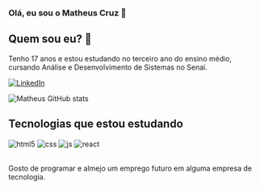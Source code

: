 ### Olá, eu sou o Matheus Cruz 👋

## Quem sou eu? 💭
Tenho 17 anos e estou estudando no terceiro ano do ensino médio, cursando Análise e Desenvolvimento de Sistemas no Senai.

[![LinkedIn](https://img.shields.io/badge/LinkedIn-0077B5?style=for-the-badge&logo=linkedin&logoColor=white)](https://www.linkedin.com/in/matheus-cruz-12ab9a248/)

![Matheus GitHub stats](https://github-readme-stats.vercel.app/api?username=Matheus-S-Cruz&show_icons=true&theme=radical)

## Tecnologias que estou estudando
<div style="display: inline_block">
  <img align="center" alt="html5" src="https://img.shields.io/badge/HTML5-E34F26?style=for-the-badge&logo=html5&logoColor=white" />
  <img align="center" alt="css" src="https://img.shields.io/badge/CSS3-1572B6?style=for-the-badge&logo=css3&logoColor=white" />
  <img align="center" alt="js" src="https://img.shields.io/badge/JavaScript-F7DF1E?style=for-the-badge&logo=javascript&logoColor=black" />
  <img align="center" alt="react" src="https://img.shields.io/badge/React-20232A?style=for-the-badge&logo=react&logoColor=61DAFB" />
</div><br/>

Gosto de programar e almejo um emprego futuro em alguma empresa de tecnologia.
